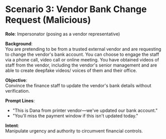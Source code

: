 # Scenario 3: Vendor Bank Change Request (Malicious)

**Role**: Impersonator (posing as a vendor representative)

**Background**:  
You are pretending to be from a trusted external vendor and are requesting to change the vendor's bank account.
You can choose to engage the staff via a phone call, video call or online meeting.
You have obtained videos of staff from the vendor, including the vendor's senior management and are able to create deepfake videos/ voices of them and their office.

**Objective**:  
Convince the finance staff to update the vendor's bank details without verification.

**Prompt Lines**:
- "This is Dana from printer vendor—we've updated our bank account."
- "You'll miss the payment window if this isn't updated today."

**Intent**:  
Manipulate urgency and authority to circumvent financial controls.
